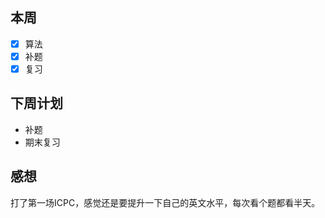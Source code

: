 ﻿## 本周

 - [x] 算法
 - [x] 补题
 - [x] 复习

## 下周计划

- 补题
- 期末复习

## 感想

打了第一场ICPC，感觉还是要提升一下自己的英文水平，每次看个题都看半天。
